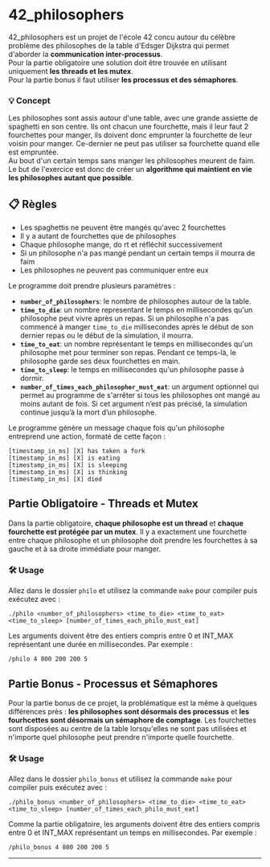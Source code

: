 # 42_philosophers

42_philosophers est un projet de l'école 42 concu autour du célèbre problème des philosophes de la table d'Edsger Dijkstra qui permet d'aborder la **communication inter-processus**.  
Pour la partie obligatoire une solution doit être trouvée en utilisant uniquement **les threads et les mutex**.  
Pour la partie bonus il faut utiliser **les processus et des sémaphores**.

### 💡 Concept
Les philosophes sont assis autour d'une table, avec une grande assiette de spaghetti en son centre. Ils ont chacun une fourchette, mais il leur faut 2 fourchettes pour manger, ils doivent donc emprunter la fourchette de leur voisin pour manger. Ce-dernier ne peut pas utiliser sa fourchette quand elle est empruntée.  
Au bout d'un certain temps sans manger les philosophes meurent de faim. Le but de l'exercice est donc de créer un **algorithme qui maintient en vie les philosophes autant que possible**.

## 📋 Règles

* Les spaghettis ne peuvent être mangés qu'avec 2 fourchettes
* Il y a autant de fourchettes que de philosophes
* Chaque philosophe mange, do rt et réfléchit successivement
* Si un philosophe n'a pas mangé pendant un certain temps il mourra de faim
* Les philosophes ne peuvent pas communiquer entre eux
  

  
Le programme doit prendre plusieurs paramètres :

* **```number_of_philosophers```**: le nombre de philosophes autour de la table.
* **```time_to_die```**: un nombre representant le temps en millisecondes qu'un philosophe peut vivre après un repas. Si un philosophe n'a pas commencé à manger ```time_to_die``` millisecondes après le début de son dernier repas ou le début de la simulation, il mourra.
* **```time_to_eat```**: un nombre représentant le temps en millisecondes qu'un philosophe met pour terminer son repas. Pendant ce temps-là, le philosophe garde ses deux fourchettes en main.
* **```time_to_sleep```**:  le temps en millisecondes qu'un philosophe passe à dormir.
* **```number_of_times_each_philosopher_must_eat```**: un argument optionnel qui permet au programme de s'arrêter si tous les philosophes ont mangé au moins autant de fois. Si cet argument n’est pas précisé, la simulation continue jusqu’à la mort d’un philosophe.

Le programme génère un message chaque fois qu'un philosophe entreprend une action, formaté de cette façon :

```
[timestamp_in_ms] [X] has taken a fork
[timestamp_in_ms] [X] is eating
[timestamp_in_ms] [X] is sleeping
[timestamp_in_ms] [X] is thinking
[timestamp_in_ms] [X] died
```

## Partie Obligatoire - Threads et Mutex
Dans la partie obligatoire, **chaque philosophe est un thread** et **chaque fourchette est protégée par un mutex**. Il y a exactement une fourchette entre chaque philosophe et un philosophe doit prendre les fourchettes à sa gauche et à sa droite immédiate pour manger.

### 🛠️ Usage
Allez dans le dossier ```philo``` et utilisez la commande ```make``` pour compiler puis exécutez avec : 
```
./philo <number_of_philosophers> <time_to_die> <time_to_eat> <time_to_sleep> [number_of_times_each_philo_must_eat]
```
Les arguments doivent être des entiers compris entre 0 et INT_MAX représentant une durée en millisecondes. Par exemple :
```
/philo 4 800 200 200 5
```

## Partie Bonus - Processus et Sémaphores
Pour la partie bonus de ce projet, la problématique est la même à quelques différences près : **les philosophes sont désormais des processus** et **les fourhcettes sont désormais un sémaphore de comptage**. Les fourchettes sont disposées au centre de la table lorsqu'elles ne sont pas utilisées et n'importe quel philosophe peut prendre n'importe quelle fourchette.

### 🛠️ Usage
Allez dans le dossier ```philo_bonus``` et utilisez la commande ```make``` pour compiler puis exécutez avec : 
```
./philo_bonus <number_of_philosophers> <time_to_die> <time_to_eat> <time_to_sleep> [number_of_times_each_philo_must_eat]
```
Comme la partie obligatoire, les arguments doivent être des entiers compris entre 0 et INT_MAX représentant un temps en millisecondes. Par exemple :
```
/philo_bonus 4 800 200 200 5
```

***
